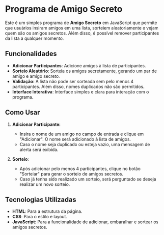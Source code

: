 # Programa de Amigo Secreto

Este é um simples programa de **Amigo Secreto** em JavaScript que permite que usuários insiram amigos em uma lista, sorteiem aleatoriamente e vejam quem são os amigos secretos. Além disso, é possível remover participantes da lista a qualquer momento. 

## Funcionalidades

- **Adicionar Participantes**: Adicione amigos à lista de participantes.
- **Sorteio Aleatório**: Sorteia os amigos secretamente, gerando um par de amigo e amigo secreto.
- **Validação**: A lista não pode ser sorteada sem pelo menos 4 participantes. Além disso, nomes duplicados não são permitidos.
- **Interface Interativa**: Interface simples e clara para interação com o programa.

## Como Usar

1. **Adicionar Participante**:
    - Insira o nome de um amigo no campo de entrada e clique em "Adicionar". O nome será adicionado à lista de amigos.
    - Caso o nome seja duplicado ou esteja vazio, uma mensagem de alerta será exibida.
   
2. **Sorteio**:
    - Após adicionar pelo menos 4 participantes, clique no botão "Sorteiar" para gerar o sorteio de amigos secretos.
    - Caso já tenha sido realizado um sorteio, será perguntado se deseja realizar um novo sorteio.

## Tecnologias Utilizadas

- **HTML**: Para a estrutura da página.
- **CSS**: Para o estilo e layout.
- **JavaScript**: Para a funcionalidade de adicionar, embaralhar e sortear os amigos secretos.



